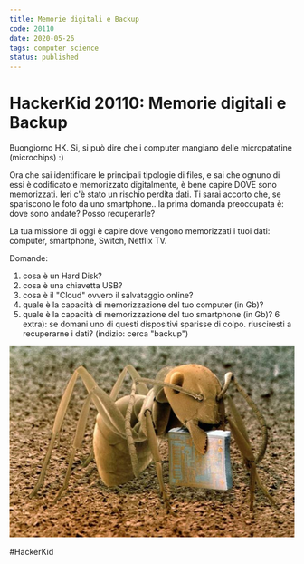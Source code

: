 ```yaml
---
title: Memorie digitali e Backup
code: 20110
date: 2020-05-26
tags: computer science
status: published
---
```

# HackerKid 20110: Memorie digitali e Backup

Buongiorno HK.
Si, si può dire che i computer mangiano delle micropatatine (microchips) :)

Ora che sai identificare le principali tipologie di files, e sai che ognuno di essi è codificato e memorizzato digitalmente, è bene capire DOVE sono memorizzati.
Ieri c'è stato un rischio perdita dati.
Ti sarai accorto che, se spariscono le foto da uno smartphone.. la prima domanda preoccupata è: dove sono andate? Posso recuperarle?

La tua missione di oggi è capire dove vengono memorizzati i tuoi dati: computer, smartphone, Switch, Netflix TV.

Domande:
1) cosa è un Hard Disk?
2) cosa è una chiavetta USB?
3) cosa è il "Cloud" ovvero il salvataggio online?
4) quale è la capacità di memorizzazione del tuo computer (in Gb)?
5) quale è la capacità di memorizzazione del tuo smartphone (in Gb)?
6 extra): se domani uno di questi dispositivi sparisse di colpo. riusciresti a recuperarne i dati? (indizio: cerca "backup")

![](img/microchip.jpg)

#HackerKid